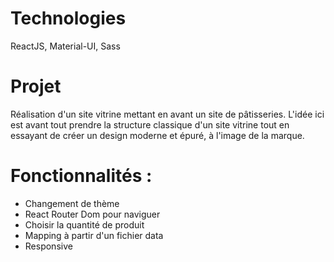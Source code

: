# Technologies
ReactJS, Material-UI, Sass

# Projet
Réalisation d'un site vitrine mettant en avant un site de pâtisseries. L'idée ici est avant tout prendre la structure classique d'un site vitrine tout en essayant de créer un design moderne et épuré, à l'image de la marque.


# Fonctionnalités : 
- Changement de thème
- React Router Dom pour naviguer
- Choisir la quantité de produit
- Mapping à partir d'un fichier data
- Responsive
